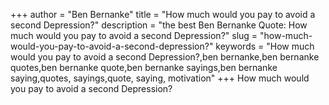 +++
author = "Ben Bernanke"
title = "How much would you pay to avoid a second Depression?"
description = "the best Ben Bernanke Quote: How much would you pay to avoid a second Depression?"
slug = "how-much-would-you-pay-to-avoid-a-second-depression?"
keywords = "How much would you pay to avoid a second Depression?,ben bernanke,ben bernanke quotes,ben bernanke quote,ben bernanke sayings,ben bernanke saying,quotes, sayings,quote, saying, motivation"
+++
How much would you pay to avoid a second Depression?
